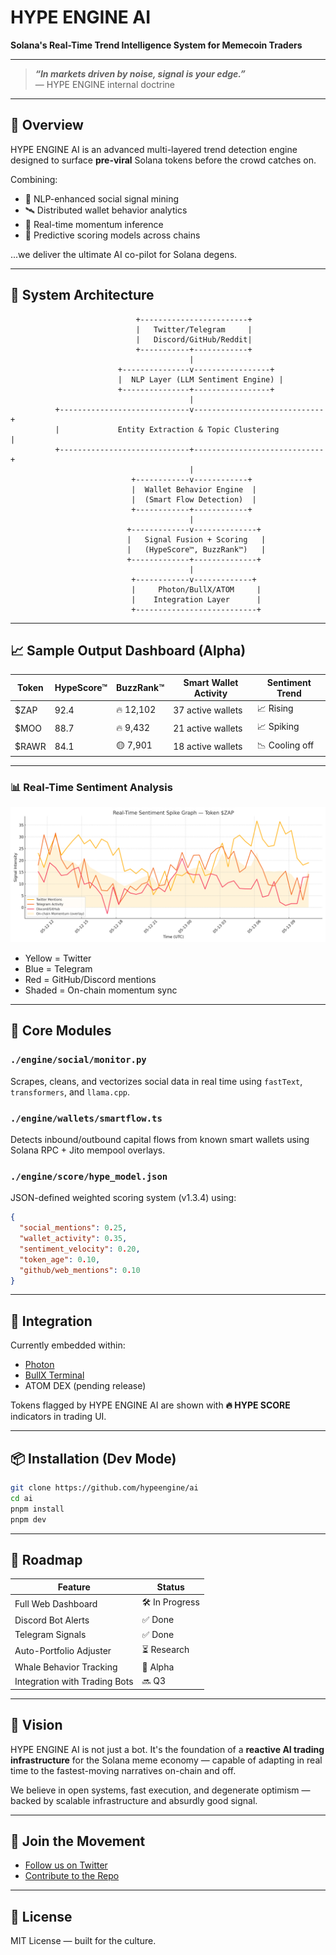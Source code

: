 
# HYPE ENGINE AI  
**Solana's Real-Time Trend Intelligence System for Memecoin Traders**

---

> ***“In markets driven by noise, signal is your edge.”***  
> — HYPE ENGINE internal doctrine

---

## 🚀 Overview

HYPE ENGINE AI is an advanced multi-layered trend detection engine designed to surface **pre-viral** Solana tokens before the crowd catches on.

Combining:

- 🧠 NLP-enhanced social signal mining  
- 🛰️ Distributed wallet behavior analytics  
- 📡 Real-time momentum inference  
- 🧮 Predictive scoring models across chains

...we deliver the ultimate AI co-pilot for Solana degens.

---

## 🧩 System Architecture

```
                            +------------------------+
                            |   Twitter/Telegram     |
                            |   Discord/GitHub/Reddit|
                            +-----------+------------+
                                        |
                        +---------------v-----------------+
                        |  NLP Layer (LLM Sentiment Engine) |
                        +---------------+-----------------+
                                        |
          +-----------------------------v-----------------------------+
          |             Entity Extraction & Topic Clustering           |
          +-----------------------------+-----------------------------+
                                        |
                           +------------v------------+
                           |  Wallet Behavior Engine  |
                           |  (Smart Flow Detection)  |
                           +------------+------------+
                                        |
                          +-------------v--------------+
                          |   Signal Fusion + Scoring   |
                          |   (HypeScore™, BuzzRank™)   |
                          +-------------+--------------+
                                        |
                           +------------v-------------+
                           |     Photon/BullX/ATOM     |
                           |    Integration Layer      |
                           +---------------------------+
```

---

## 📈 Sample Output Dashboard (Alpha)

| Token | HypeScore™ | BuzzRank™ | Smart Wallet Activity | Sentiment Trend |
|-------|------------|-----------|------------------------|-----------------|
| $ZAP  | 92.4       | 🔥 12,102  | 37 active wallets      | 📈 Rising       |
| $MOO  | 88.7       | 🔥 9,432   | 21 active wallets      | 📈 Spiking      |
| $RAWR | 84.1       | 🟡 7,901   | 18 active wallets      | 📉 Cooling off  |

---

### 📊 Real-Time Sentiment Analysis

![Sentiment Spike Graph](/graf.png)

- Yellow = Twitter  
- Blue = Telegram  
- Red = GitHub/Discord mentions  
- Shaded = On-chain momentum sync

---

## 🧠 Core Modules

### `./engine/social/monitor.py`
Scrapes, cleans, and vectorizes social data in real time using `fastText`, `transformers`, and `llama.cpp`.

### `./engine/wallets/smartflow.ts`
Detects inbound/outbound capital flows from known smart wallets using Solana RPC + Jito mempool overlays.

### `./engine/score/hype_model.json`
JSON-defined weighted scoring system (v1.3.4) using:

```json
{
  "social_mentions": 0.25,
  "wallet_activity": 0.35,
  "sentiment_velocity": 0.20,
  "token_age": 0.10,
  "github/web_mentions": 0.10
}
```

---

## 💼 Integration

Currently embedded within:

- [Photon](https://photon.fi)  
- [BullX Terminal](https://bullx.io)  
- ATOM DEX (pending release)

Tokens flagged by HYPE ENGINE AI are shown with **🔥 HYPE SCORE** indicators in trading UI.

---

## 📦 Installation (Dev Mode)

```bash
git clone https://github.com/hypeengine/ai
cd ai
pnpm install
pnpm dev
```

---

## 🔮 Roadmap

| Feature | Status |
|--------|--------|
| Full Web Dashboard | 🛠️ In Progress |
| Discord Bot Alerts | ✅ Done |
| Telegram Signals | ✅ Done |
| Auto-Portfolio Adjuster | ⏳ Research |
| Whale Behavior Tracking | 🧪 Alpha |
| Integration with Trading Bots | 🔜 Q3 |

---

## 🧬 Vision

HYPE ENGINE AI is not just a bot. It's the foundation of a **reactive AI trading infrastructure** for the Solana meme economy — capable of adapting in real time to the fastest-moving narratives on-chain and off.

We believe in open systems, fast execution, and degenerate optimism — backed by scalable infrastructure and absurdly good signal.

---

## 📡 Join the Movement

- [Follow us on Twitter](https://twitter.com/HengineAI)  
- [Contribute to the Repo](https://github.com/hypeengine/project)  

---

## 🧾 License

MIT License — built for the culture.
